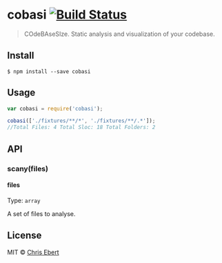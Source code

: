 # cobasi [![Build Status](https://travis-ci.org/ChrisEbert/cobasi.svg?branch=master)](https://travis-ci.org/ChrisEbert/cobasi)

> COdeBAseSIze. Static analysis and visualization of your codebase.


## Install

```
$ npm install --save cobasi
```


## Usage

```js
var cobasi = require('cobasi');

cobasi(['./fixtures/**/*', './fixtures/**/.*']);
//Total Files: 4 Total Sloc: 18 Total Folders: 2

```


## API

### scany(files)

#### files

Type: `array`

A set of files to analyse.


## License

MIT © [Chris Ebert](https://github.com/ChrisEbert)
